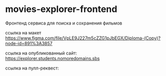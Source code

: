 # movies-explorer-frontend
Фронтенд сервиса для поиска и сохранения фильмов

ссылка на макет https://www.figma.com/file/VpLE9J227m5cZZG1pJbEGX/Diploma-(Copy)?node-id=891%3A3857

ссылка на опубликованный сайт: https://explorer.students.nomoredomains.sbs

ссылка на пулл-реквест:

